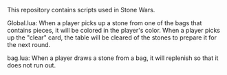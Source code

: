 This repository contains scripts used in Stone Wars.

Global.lua:
When a player picks up a stone from one of the bags that contains pieces, it will be colored in the player's color.
When a player picks up the "clear" card, the table will be cleared of the stones to prepare it for the next round.

bag.lua:
When a player draws a stone from a bag, it will replenish so that it does not run out.

